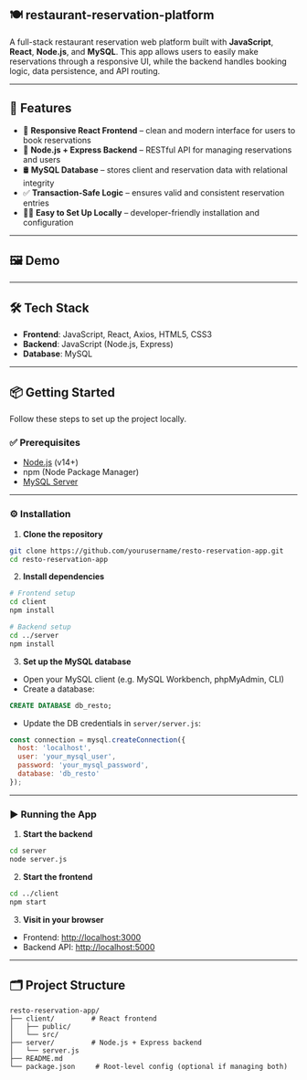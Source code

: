 ## 🍽️ restaurant-reservation-platform

A full-stack restaurant reservation web platform built with **JavaScript**, **React**, **Node.js**, and **MySQL**. This app allows users to easily make reservations through a responsive UI, while the backend handles booking logic, data persistence, and API routing.

---

## 🚀 Features

- 📱 **Responsive React Frontend** – clean and modern interface for users to book reservations
- 🔧 **Node.js + Express Backend** – RESTful API for managing reservations and users
- 🛢️ **MySQL Database** – stores client and reservation data with relational integrity
- ✅ **Transaction-Safe Logic** – ensures valid and consistent reservation entries
- 👨‍💻 **Easy to Set Up Locally** – developer-friendly installation and configuration

---

## 🖼️ Demo

<!-- Uncomment below and add a screenshot of the live app -->
<!-- ![Resto Reservation App Demo](client/public/screenshot.png) -->

---

## 🛠️ Tech Stack

- **Frontend**: JavaScript, React, Axios, HTML5, CSS3
- **Backend**: JavaScript (Node.js, Express)
- **Database**: MySQL

---

## 📦 Getting Started

Follow these steps to set up the project locally.

### ✅ Prerequisites

- [Node.js](https://nodejs.org/) (v14+)
- npm (Node Package Manager)
- [MySQL Server](https://www.mysql.com/)

---

### ⚙️ Installation

1. **Clone the repository**

```bash
git clone https://github.com/yourusername/resto-reservation-app.git
cd resto-reservation-app
````

2. **Install dependencies**

```bash
# Frontend setup
cd client
npm install

# Backend setup
cd ../server
npm install
```

3. **Set up the MySQL database**

* Open your MySQL client (e.g. MySQL Workbench, phpMyAdmin, CLI)
* Create a database:

```sql
CREATE DATABASE db_resto;
```

* Update the DB credentials in `server/server.js`:

```js
const connection = mysql.createConnection({
  host: 'localhost',
  user: 'your_mysql_user',
  password: 'your_mysql_password',
  database: 'db_resto'
});
```

---

### ▶️ Running the App

1. **Start the backend**

```bash
cd server
node server.js
```

2. **Start the frontend**

```bash
cd ../client
npm start
```

3. **Visit in your browser**

* Frontend: [http://localhost:3000](http://localhost:3000)
* Backend API: [http://localhost:5000](http://localhost:5000)

---

## 🗂️ Project Structure

```
resto-reservation-app/
├── client/         # React frontend
│   ├── public/
│   └── src/
├── server/         # Node.js + Express backend
│   └── server.js
├── README.md
└── package.json     # Root-level config (optional if managing both)
```

